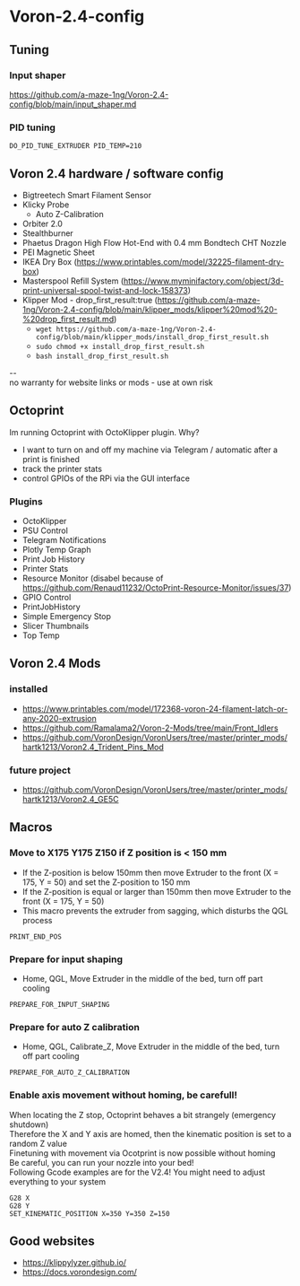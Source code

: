 # Voron-2.4-config
## Tuning  
### Input shaper  
https://github.com/a-maze-1ng/Voron-2.4-config/blob/main/input_shaper.md  
### PID tuning  
```DO_PID_TUNE_EXTRUDER PID_TEMP=210```  

## Voron 2.4 hardware / software config
* Bigtreetech Smart Filament Sensor  
* Klicky Probe  
  * Auto Z-Calibration  
* Orbiter 2.0  
* Stealthburner  
* Phaetus Dragon High Flow Hot-End with 0.4 mm Bondtech CHT Nozzle  
* PEI Magnetic Sheet  
* IKEA Dry Box (https://www.printables.com/model/32225-filament-dry-box)  
* Masterspool Refill System (https://www.myminifactory.com/object/3d-print-universal-spool-twist-and-lock-158373)  
* Klipper Mod - drop_first_result:true (https://github.com/a-maze-1ng/Voron-2.4-config/blob/main/klipper_mods/klipper%20mod%20-%20drop_first_result.md)
  * ```wget https://github.com/a-maze-1ng/Voron-2.4-config/blob/main/klipper_mods/install_drop_first_result.sh```
  * ```sudo chmod +x install_drop_first_result.sh```
  * ```bash install_drop_first_result.sh```  

--  
no warranty for website links or mods - use at own risk

## Octoprint
Im running Octoprint with OctoKlipper plugin. 
Why?  
* I want to turn on and off my machine via Telegram / automatic after a print is finished
* track the printer stats
* control GPIOs of the RPi via the GUI interface

### Plugins  
* OctoKlipper
* PSU Control
* Telegram Notifications
* Plotly Temp Graph
* Print Job History
* Printer Stats
* Resource Monitor (disabel because of https://github.com/Renaud11232/OctoPrint-Resource-Monitor/issues/37)
* GPIO Control
* PrintJobHistory 
* Simple Emergency Stop
* Slicer Thumbnails
* Top Temp

## Voron 2.4 Mods

### installed  
* https://www.printables.com/model/172368-voron-24-filament-latch-or-any-2020-extrusion  
* https://github.com/Ramalama2/Voron-2-Mods/tree/main/Front_Idlers  
* https://github.com/VoronDesign/VoronUsers/tree/master/printer_mods/hartk1213/Voron2.4_Trident_Pins_Mod  

### future project  
* https://github.com/VoronDesign/VoronUsers/tree/master/printer_mods/hartk1213/Voron2.4_GE5C  

## Macros
### Move to X175 Y175 Z150 if Z position is < 150 mm
* If the Z-position is below 150mm then move Extruder to the front (X = 175, Y = 50) and set the Z-position to 150 mm  
* If the Z-position is equal or larger than 150mm then move Extruder to the front (X = 175, Y = 50)  
* This macro prevents the extruder from sagging, which disturbs the QGL process  

```PRINT_END_POS```  

### Prepare for input shaping  
* Home, QGL, Move Extruder in the middle of the bed, turn off part cooling  

```PREPARE_FOR_INPUT_SHAPING```  

### Prepare for auto Z calibration
* Home, QGL, Calibrate_Z, Move Extruder in the middle of the bed, turn off part cooling  

```PREPARE_FOR_AUTO_Z_CALIBRATION```

### Enable axis movement without homing, be carefull!
When locating the Z stop, Octoprint behaves a bit strangely (emergency shutdown)  
Therefore the X and Y axis are homed, then the kinematic position is set to a random Z value  
Finetuning with movement via Ocotprint is now possible without homing  
Be careful, you can run your nozzle into your bed!  
Following Gcode examples are for the V2.4! You might need to adjust everything to your system

```G28 X```  
```G28 Y```  
```SET_KINEMATIC_POSITION X=350 Y=350 Z=150```  

## Good websites
* https://klippylyzer.github.io/  
* https://docs.vorondesign.com/

